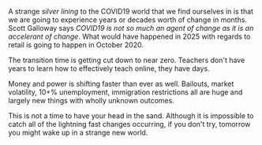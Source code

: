 A strange _silver lining_ to the COVID19 world that we find ourselves in is that we are going to experience years or decades worth of change in months. Scott Galloway says _COVID19 is not so much an agent of change as it is an accelerant of change_. What would have happened in 2025 with regards to retail is going to happen in October 2020.

The transition time is getting cut down to near zero. Teachers don't have years to learn how to effectively teach online, they have days.

Money and power is shifting faster than ever as well. Bailouts, market volatility, 10+% unemployment, immigration restrictions all are huge and largely new things with wholly unknown outcomes.

This is not a time to have your head in the sand. Although it is impossible to catch all of the lightning fast changes occurring, if you don't try, tomorrow you might wake up in a strange new world. 
